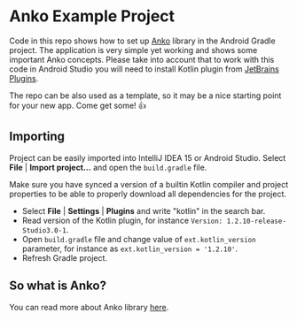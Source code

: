 Anko Example Project
===========

Code in this repo shows how to set up [Anko](https://github.com/JetBrains/anko) library in the Android Gradle project. The application is very simple yet working and shows some important Anko concepts. Please take into account that to work with this code in Android Studio you will need to install Kotlin plugin from [JetBrains Plugins](https://plugins.jetbrains.com/plugin/6954?pr=androidstudio).

The repo can be also used as a template, so it may be a nice starting point for your new app. Come get some! :thumbsup:

## Importing

Project can be easily imported into IntelliJ IDEA 15 or Android Studio.
Select **File** | **Import project…** and open the ``build.gradle`` file.

Make sure you have synced a version of a builtin Kotlin compiler and project properties to be able to properly download all dependencies for the project.

* Select **File** | **Settings** | **Plugins** and write "kotlin" in the search bar. 
* Read version of the Kotlin plugin, for instance `Version: 1.2.10-release-Studio3.0-1`.
* Open `build.gradle` file and change value of `ext.kotlin_version` parameter, for instance as `ext.kotlin_version = '1.2.10'`.
* Refresh Gradle project.

## So what is Anko?

You can read more about Anko library [here](https://github.com/JetBrains/anko).
